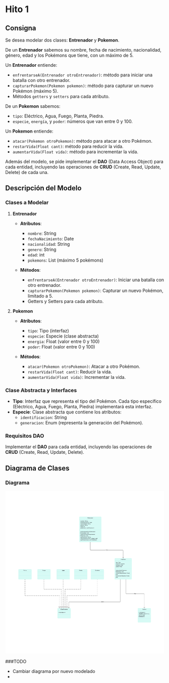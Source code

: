 # Hito 1

## Consigna
Se desea modelar dos clases: **Entrenador** y **Pokemon**.

De un **Entrenador** sabemos su nombre, fecha de nacimiento, nacionalidad, género, edad y los Pokémons que tiene, con un máximo de 5.

Un **Entrenador** entiende:
- `enfrentarseA(Entrenador otroEntrenador)`: método para iniciar una batalla con otro entrenador.
- `capturarPokemon(Pokemon pokemon)`: método para capturar un nuevo Pokémon (máximo 5).
- Métodos `getters` y `setters` para cada atributo.

De un **Pokemon** sabemos:
- `tipo`: Eléctrico, Agua, Fuego, Planta, Piedra.
- `especie`, `energía`, y `poder`: números que van entre 0 y 100.

Un **Pokemon** entiende:
- `atacar(Pokemon otroPokemon)`: método para atacar a otro Pokémon.
- `restarVida(Float cant)`: método para reducir la vida.
- `aumentarVida(Float vida)`: método para incrementar la vida.

Además del modelo, se pide implementar el **DAO** (Data Access Object) para cada entidad, incluyendo las operaciones de **CRUD** (Create, Read, Update, Delete) de cada una.

## Descripción del Modelo

### Clases a Modelar
1. **Entrenador**
    - **Atributos**:
        - `nombre`: String
        - `fechaNacimiento`: Date
        - `nacionalidad`: String
        - `genero`: String
        - `edad`: int
        - `pokemons`: List<Pokemon> (máximo 5 pokémons)

    - **Métodos**:
        - `enfrentarseA(Entrenador otroEntrenador)`: Iniciar una batalla con otro entrenador.
        - `capturarPokemon(Pokemon pokemon)`: Capturar un nuevo Pokémon, limitado a 5.
        - Getters y Setters para cada atributo.

2. **Pokemon**
    - **Atributos**:
        - `tipo`: Tipo (interfaz)
        - `especie`: Especie (clase abstracta)
        - `energia`: Float (valor entre 0 y 100)
        - `poder`: Float (valor entre 0 y 100)

    - **Métodos**:
        - `atacar(Pokemon otroPokemon)`: Atacar a otro Pokémon.
        - `restarVida(Float cant)`: Reducir la vida.
        - `aumentarVida(Float vida)`: Incrementar la vida.

### Clase Abstracta y Interfaces
- **Tipo**: Interfaz que representa el tipo del Pokémon. Cada tipo específico (Eléctrico, Agua, Fuego, Planta, Piedra) implementará esta interfaz.
- **Especie**: Clase abstracta que contiene los atributos:
    - `identificacion`: String
    - `generacion`: Enum (representa la generación del Pokémon).

### Requisitos DAO
Implementar el **DAO** para cada entidad, incluyendo las operaciones de **CRUD** (Create, Read, Update, Delete).

## Diagrama de Clases

### Diagrama
![Diagrama de Clases](UML-PokemonCRUD-hito1.png)

###TODO
- Cambiar diagrama por nuevo modelado
- 